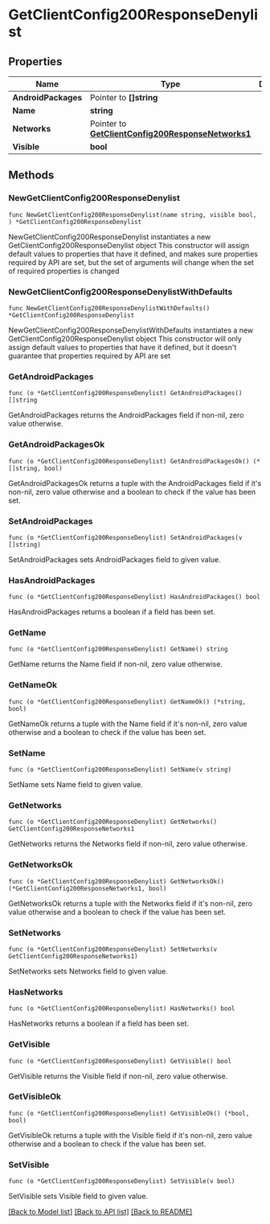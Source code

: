 # GetClientConfig200ResponseDenylist

## Properties

Name | Type | Description | Notes
------------ | ------------- | ------------- | -------------
**AndroidPackages** | Pointer to **[]string** |  | [optional] 
**Name** | **string** |  | 
**Networks** | Pointer to [**GetClientConfig200ResponseNetworks1**](GetClientConfig_200_Response_networks_1.md) |  | [optional] 
**Visible** | **bool** |  | 

## Methods

### NewGetClientConfig200ResponseDenylist

`func NewGetClientConfig200ResponseDenylist(name string, visible bool, ) *GetClientConfig200ResponseDenylist`

NewGetClientConfig200ResponseDenylist instantiates a new GetClientConfig200ResponseDenylist object
This constructor will assign default values to properties that have it defined,
and makes sure properties required by API are set, but the set of arguments
will change when the set of required properties is changed

### NewGetClientConfig200ResponseDenylistWithDefaults

`func NewGetClientConfig200ResponseDenylistWithDefaults() *GetClientConfig200ResponseDenylist`

NewGetClientConfig200ResponseDenylistWithDefaults instantiates a new GetClientConfig200ResponseDenylist object
This constructor will only assign default values to properties that have it defined,
but it doesn't guarantee that properties required by API are set

### GetAndroidPackages

`func (o *GetClientConfig200ResponseDenylist) GetAndroidPackages() []string`

GetAndroidPackages returns the AndroidPackages field if non-nil, zero value otherwise.

### GetAndroidPackagesOk

`func (o *GetClientConfig200ResponseDenylist) GetAndroidPackagesOk() (*[]string, bool)`

GetAndroidPackagesOk returns a tuple with the AndroidPackages field if it's non-nil, zero value otherwise
and a boolean to check if the value has been set.

### SetAndroidPackages

`func (o *GetClientConfig200ResponseDenylist) SetAndroidPackages(v []string)`

SetAndroidPackages sets AndroidPackages field to given value.

### HasAndroidPackages

`func (o *GetClientConfig200ResponseDenylist) HasAndroidPackages() bool`

HasAndroidPackages returns a boolean if a field has been set.

### GetName

`func (o *GetClientConfig200ResponseDenylist) GetName() string`

GetName returns the Name field if non-nil, zero value otherwise.

### GetNameOk

`func (o *GetClientConfig200ResponseDenylist) GetNameOk() (*string, bool)`

GetNameOk returns a tuple with the Name field if it's non-nil, zero value otherwise
and a boolean to check if the value has been set.

### SetName

`func (o *GetClientConfig200ResponseDenylist) SetName(v string)`

SetName sets Name field to given value.


### GetNetworks

`func (o *GetClientConfig200ResponseDenylist) GetNetworks() GetClientConfig200ResponseNetworks1`

GetNetworks returns the Networks field if non-nil, zero value otherwise.

### GetNetworksOk

`func (o *GetClientConfig200ResponseDenylist) GetNetworksOk() (*GetClientConfig200ResponseNetworks1, bool)`

GetNetworksOk returns a tuple with the Networks field if it's non-nil, zero value otherwise
and a boolean to check if the value has been set.

### SetNetworks

`func (o *GetClientConfig200ResponseDenylist) SetNetworks(v GetClientConfig200ResponseNetworks1)`

SetNetworks sets Networks field to given value.

### HasNetworks

`func (o *GetClientConfig200ResponseDenylist) HasNetworks() bool`

HasNetworks returns a boolean if a field has been set.

### GetVisible

`func (o *GetClientConfig200ResponseDenylist) GetVisible() bool`

GetVisible returns the Visible field if non-nil, zero value otherwise.

### GetVisibleOk

`func (o *GetClientConfig200ResponseDenylist) GetVisibleOk() (*bool, bool)`

GetVisibleOk returns a tuple with the Visible field if it's non-nil, zero value otherwise
and a boolean to check if the value has been set.

### SetVisible

`func (o *GetClientConfig200ResponseDenylist) SetVisible(v bool)`

SetVisible sets Visible field to given value.



[[Back to Model list]](../README.md#documentation-for-models) [[Back to API list]](../README.md#documentation-for-api-endpoints) [[Back to README]](../README.md)


